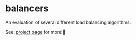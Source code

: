 # balancers
An evaluation of several different load balancing algorithms.

See: [project page](http://loadbalancers.weebly.com) for more!

